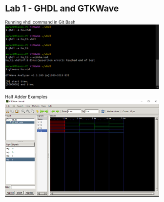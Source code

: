 # Lab 1 - GHDL and GTKWave

Running vhdl command in Git Bash\
![Command](SourceFolder/cmd1.png)

Half Adder Examples\
![Example](SourceFolder/wavetest.png)

